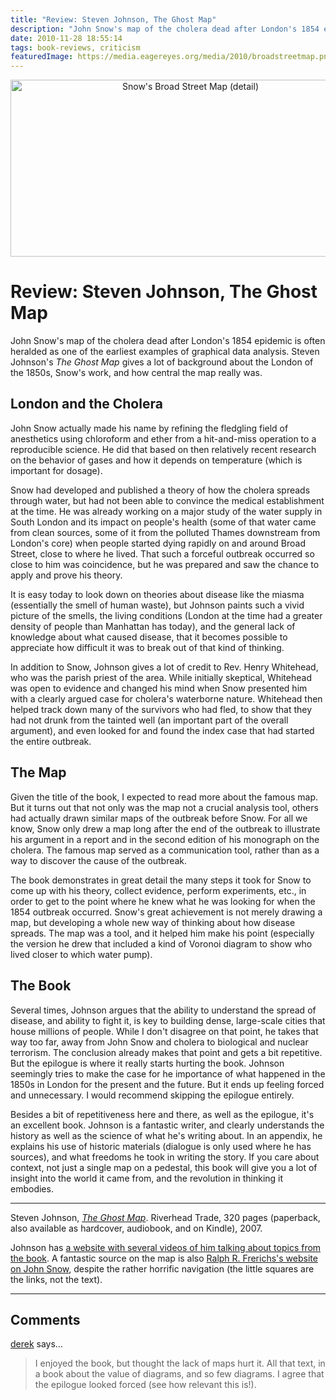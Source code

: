```yaml
---
title: "Review: Steven Johnson, The Ghost Map"
description: "John Snow's map of the cholera dead after London's 1854 epidemic is often heralded as one of the earliest examples of graphical data analysis. Steven Johnson's The Ghost Map gives a lot of background about the London of the 1850s, Snow's work, and how central the map really was."
date: 2010-11-28 18:55:14
tags: book-reviews, criticism
featuredImage: https://media.eagereyes.org/media/2010/broadstreetmap.png
---
```


<p align="center"><img src="https://media.eagereyes.org/media/2010/broadstreetmap.png" alt="Snow's Broad Street Map (detail)" width="560" height="283" /></p>

# Review: Steven Johnson, The Ghost Map

John Snow's map of the cholera dead after London's 1854 epidemic is often heralded as one of the earliest examples of graphical data analysis. Steven Johnson's <em>The Ghost Map</em> gives a lot of background about the London of the 1850s, Snow's work, and how central the map really was.

## London and the Cholera

John Snow actually made his name by refining the fledgling field of anesthetics using chloroform and ether from a hit-and-miss operation to a reproducible science. He did that based on then relatively recent research on the behavior of gases and how it depends on temperature (which is important for dosage).

Snow had developed and published a theory of how the cholera spreads through water, but had not been able to convince the medical establishment at the time. He was already working on a major study of the water supply in South London and its impact on people's health (some of that water came from clean sources, some of it from the polluted Thames downstream from London's core) when people started dying rapidly on and around Broad Street, close to where he lived. That such a forceful outbreak occurred so close to him was coincidence, but he was prepared and saw the chance to apply and prove his theory.

It is easy today to look down on theories about disease like the miasma (essentially the smell of human waste), but Johnson paints such a vivid picture of the smells, the living conditions (London at the time had a greater density of people than Manhattan has today), and the general lack of knowledge about what caused disease, that it becomes possible to appreciate how difficult it was to break out of that kind of thinking.

In addition to Snow, Johnson gives a lot of credit to Rev. Henry Whitehead, who was the parish priest of the area. While initially skeptical, Whitehead was open to evidence and changed his mind when Snow presented him with a clearly argued case for cholera's waterborne nature. Whitehead then helped track down many of the survivors who had fled, to show that they had not drunk from the tainted well (an important part of the overall argument), and even looked for and found the index case that had started the entire outbreak.

## The Map

Given the title of the book, I expected to read more about the famous map. But it turns out that not only was the map not a crucial analysis tool, others had actually drawn similar maps of the outbreak before Snow. For all we know, Snow only drew a map long after the end of the outbreak to illustrate his argument in a report and in the second edition of his monograph on the cholera. The famous map served as a communication tool, rather than as a way to discover the cause of the outbreak.

The book demonstrates in great detail the many steps it took for Snow to come up with his theory, collect evidence, perform experiments, etc., in order to get to the point where he knew what he was looking for when the 1854 outbreak occurred. Snow's great achievement is not merely drawing a map, but developing a whole new way of thinking about how disease spreads. The map was a tool, and it helped him make his point (especially the version he drew that included a kind of Voronoi diagram to show who lived closer to which water pump).

## The Book

Several times, Johnson argues that the ability to understand the spread of disease, and ability to fight it, is key to building dense, large-scale cities that house millions of people. While I don't disagree on that point, he takes that way too far, away from John Snow and cholera to biological and nuclear terrorism. The conclusion already makes that point and gets a bit repetitive. But the epilogue is where it really starts hurting the book. Johnson seemingly tries to make the case for he importance of what happened in the 1850s in London for the present and the future. But it ends up feeling forced and unnecessary. I would recommend skipping the epilogue entirely.

Besides a bit of repetitiveness here and there, as well as the epilogue, it's an excellent book. Johnson is a fantastic writer, and clearly understands the history as well as the science of what he's writing about. In an appendix, he explains his use of historic materials (dialogue is only used where he has sources), and what freedoms he took in writing the story. If you care about context, not just a single map on a pedestal, this book will give you a lot of insight into the world it came from, and the revolution in thinking it embodies.

<hr />

Steven Johnson, <em><a href="http://www.amazon.com/Ghost-Map-Londons-Terrifying-Epidemic/dp/1594482691/" target="_blank">The Ghost Map</a></em>. Riverhead Trade, 320 pages (paperback, also available as hardcover, audiobook, and on Kindle), 2007.

Johnson has <a href="http://www.theghostmap.com/" target="_blank">a website with several videos of him talking about topics from the book</a>. A fantastic source on the map is also <a href="http://www.ph.ucla.edu/epi/snow.html" target="_blank">Ralph R. Frerichs's website on John Snow</a>, despite the rather horrific navigation (the little squares are the links, not the text).


<PostedBy />


<aside class="comments">

---
## Comments

<a href="http://i-ocean.blogspot.com/" rel="nofollow noopener" target="_blank">derek</a> says…
>	I enjoyed the book, but thought the lack of maps hurt it. All that text, in a book about the value of diagrams, and so few diagrams. I agree that the epilogue looked forced (see how relevant this is!). 

</aside>

